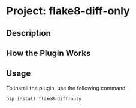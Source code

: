 # Project: flake8-diff-only

## Description


## How the Plugin Works


## Usage

To install the plugin, use the following command:

```bash
pip install flake8-diff-only
```
